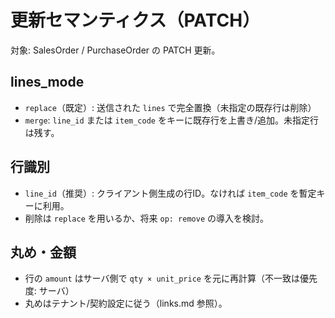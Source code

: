 # 更新セマンティクス（PATCH）

対象: SalesOrder / PurchaseOrder の PATCH 更新。

## lines_mode
- `replace`（既定）: 送信された `lines` で完全置換（未指定の既存行は削除）
- `merge`: `line_id` または `item_code` をキーに既存行を上書き/追加。未指定行は残す。

## 行識別
- `line_id`（推奨）: クライアント側生成の行ID。なければ `item_code` を暫定キーに利用。
- 削除は `replace` を用いるか、将来 `op: remove` の導入を検討。

## 丸め・金額
- 行の `amount` はサーバ側で `qty × unit_price` を元に再計算（不一致は優先度: サーバ）
- 丸めはテナント/契約設定に従う（links.md 参照）。
